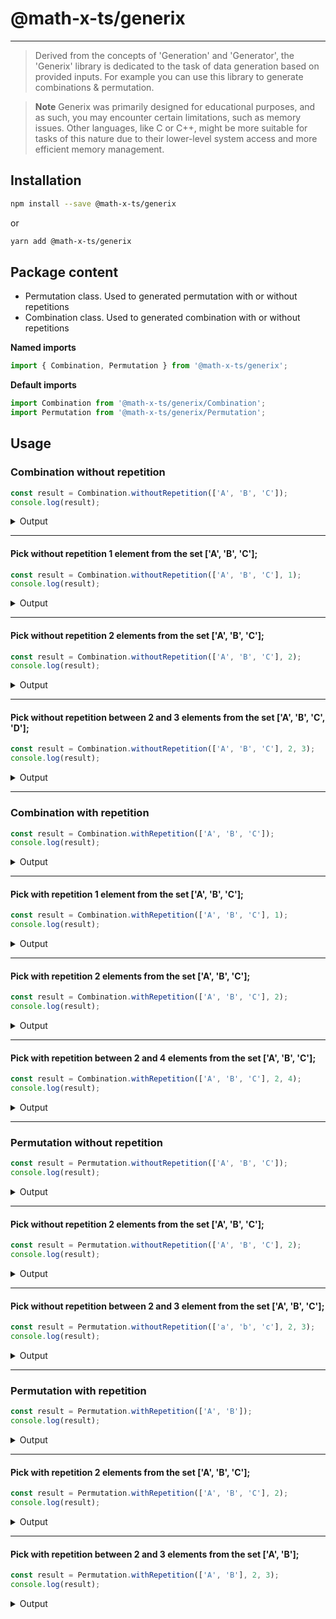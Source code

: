 # @math-x-ts/generix
___

> Derived from the concepts of 'Generation' and 'Generator', the 'Generix' library is dedicated to the task of data generation based on provided inputs.
> For example you can use this library to generate combinations & permutation.

> **Note**  Generix was primarily designed for educational purposes, and as such, you may encounter certain limitations, such as memory issues. Other languages, like C or C++, might be more suitable for tasks of this nature due to their lower-level system access and more efficient memory management.

## Installation


```bash
npm install --save @math-x-ts/generix
```
or
```bash
yarn add @math-x-ts/generix
```

## Package content

- Permutation class. Used to generated permutation with or without repetitions
- Combination class. Used to generated combination with or without repetitions



**Named imports**
```typescript
import { Combination, Permutation } from '@math-x-ts/generix';
```

**Default imports**
```typescript
import Combination from '@math-x-ts/generix/Combination';
import Permutation from '@math-x-ts/generix/Permutation';
```

## Usage

### Combination without repetition


```typescript
const result = Combination.withoutRepetition(['A', 'B', 'C']);
console.log(result);
```

<details>
    <summary>Output</summary>

```typescript
[
    ['A', 'B', 'C']
]
```
</details>

___

#### Pick without repetition 1 element from the set ['A', 'B', 'C'];

```typescript
const result = Combination.withoutRepetition(['A', 'B', 'C'], 1);
console.log(result);
```


<details>
    <summary>Output</summary>

```typescript
[
    ['A'],
    ['B'],
    ['C'],
]
```
</details>

___

#### Pick without repetition 2 elements from the set ['A', 'B', 'C'];

```typescript
const result = Combination.withoutRepetition(['A', 'B', 'C'], 2);
console.log(result);
```

<details>
    <summary>Output</summary>

```typescript
[
    ['A', 'B'],
    ['A', 'C'],
    ['B', 'C'],
]
```
</details>

___

#### Pick without repetition between 2 and 3 elements from the set ['A', 'B', 'C', 'D'];

```typescript
const result = Combination.withoutRepetition(['A', 'B', 'C'], 2, 3);
console.log(result);
```

<details>
    <summary>Output</summary>

```typescript
[
    ['A', 'B'],
    ['A', 'C'],
    ['A', 'D'],
    ['B', 'C'],
    ['B', 'D'],
    ['C', 'D'],
    ['A', 'B', 'C'],
    ['A', 'B', 'D'],
    ['A', 'C', 'D'],
    ['B', 'C', 'D'],
]
```
</details>

___


### Combination with repetition

```typescript
const result = Combination.withRepetition(['A', 'B', 'C']);
console.log(result);
```

<details>
    <summary>Output</summary>

```typescript
[
    ['A', 'A', 'A'],
    ['A', 'A', 'B'],
    ['A', 'A', 'C'],
    ['A', 'B', 'B'],
    ['A', 'B', 'C'],
    ['A', 'C', 'C'],
    ['B', 'B', 'B'],
    ['B', 'B', 'C'],
    ['B', 'C', 'C'],
    ['C', 'C', 'C']
]
```
</details>

___

#### Pick with repetition 1 element from the set ['A', 'B', 'C'];

```typescript
const result = Combination.withRepetition(['A', 'B', 'C'], 1);
console.log(result);
```

<details>
    <summary>Output</summary>

```typescript
[
    ['A'],
    ['B'],
    ['C'],
]
```
</details>

___

#### Pick with repetition 2 elements from the set ['A', 'B', 'C'];

```typescript
const result = Combination.withRepetition(['A', 'B', 'C'], 2);
console.log(result);
```

<details>
    <summary>Output</summary>

```typescript
[
    ['A', 'A'],
    ['A', 'B'],
    ['A', 'C'],
    ['B', 'B'],
    ['B', 'C'],
    ['C', 'C'],
]
```
</details>

___

#### Pick with repetition between 2 and 4 elements from the set ['A', 'B', 'C'];

```typescript
const result = Combination.withRepetition(['A', 'B', 'C'], 2, 4);
console.log(result);
```

<details>
    <summary>Output</summary>

```typescript
[
    ['A', 'A'],
    ['A', 'B'],
    ['A', 'C'],
    ['B', 'B'],
    ['B', 'C'],
    ['C', 'C'],
    ['A', 'A', 'A'],
    ['A', 'A', 'B'],
    ['A', 'A', 'C'],
    ['A', 'B', 'B'],
    ['A', 'B', 'C'],
    ['A', 'C', 'C'],
    ['B', 'B', 'B'],
    ['B', 'B', 'C'],
    ['B', 'C', 'C'],
    ['C', 'C', 'C'],
    ['A','A','A','A'],
    ['A','A','A','B'],
    ['A','A','A','C'],
    ['A','A','B','B'],
    ['A','A','B','C'],
    ['A','A','C','C'],
    ['A','B','B','B'],
    ['A','B','B','C'],
    ['A','B','C','C'],
    ['A','C','C','C'],
    ['B','B','B','B'],
    ['B','B','B','C'],
    ['B','B','C','C'],
    ['B','C','C','C'],
    ['C','C','C','C']

]
```
</details>

___

### Permutation without repetition


```typescript
const result = Permutation.withoutRepetition(['A', 'B', 'C']);
console.log(result);
```


<details>
    <summary>Output</summary>

```typescript
[
    ['A','B','C'],
    ['A','C','B'],
    ['B','A','C'],
    ['B','C','A'],
    ['C','A','B'],
    ['C','B','A']
]
```
</details>

___

#### Pick without repetition 2 elements from the set ['A', 'B', 'C'];

```typescript
const result = Permutation.withoutRepetition(['A', 'B', 'C'], 2);
console.log(result);
```

<details>
    <summary>Output</summary>

```typescript
[
    ['A','B'],
    ['A','C'],
    ['B','A'],
    ['B','C'],
    ['C','A'],
    ['C','B']
]
```
</details>

___

#### Pick without repetition between 2 and 3 element from the set ['A', 'B', 'C'];

```typescript
const result = Permutation.withoutRepetition(['a', 'b', 'c'], 2, 3);
console.log(result);
```

<details>
    <summary>Output</summary>

```typescript
[
    ['a','b'],
    ['a','c'],
    ['b','a'],
    ['b','c'],
    ['c','a'],
    ['c','b'],
    ['a','b','c'],
    ['a','c','b'],
    ['b','a','c'],
    ['b','c','a'],
    ['c','a','b'],
    ['c','b','a']
]
```
</details>

___

### Permutation with repetition


```typescript
const result = Permutation.withRepetition(['A', 'B']);
console.log(result);
```

<details>
    <summary>Output</summary>

```typescript
[
    ['A','A'],
    ['A','B'],
    ['B','A'],
    ['B','B']
]
```
</details>

___

#### Pick with repetition 2 elements from the set ['A', 'B', 'C'];

```typescript
const result = Permutation.withRepetition(['A', 'B', 'C'], 2);
console.log(result);
```

<details>
    <summary>Output</summary>

```typescript
[
    ['A','A'],
    ['A','B'],
    ['A','C'],
    ['B','A'],
    ['B','B'],
    ['B','C'],
    ['C','A'],
    ['C','B'],
    ['C','C']
]
```
</details>

___

#### Pick with repetition between 2 and 3 elements from the set ['A', 'B'];

```typescript
const result = Permutation.withRepetition(['A', 'B'], 2, 3);
console.log(result);
```

<details>
    <summary>Output</summary>

```typescript
[
    ['A','A'],
    ['A','B'],
    ['B','A'],
    ['B','B'],
    ['A','A','A'],
    ['A','A','B'],
    ['A','B','A'],
    ['A','B','B'],
    ['B','A','A'],
    ['B','A','B'],
    ['B','B','A'],
    ['B','B','B']
]
```
</details>

